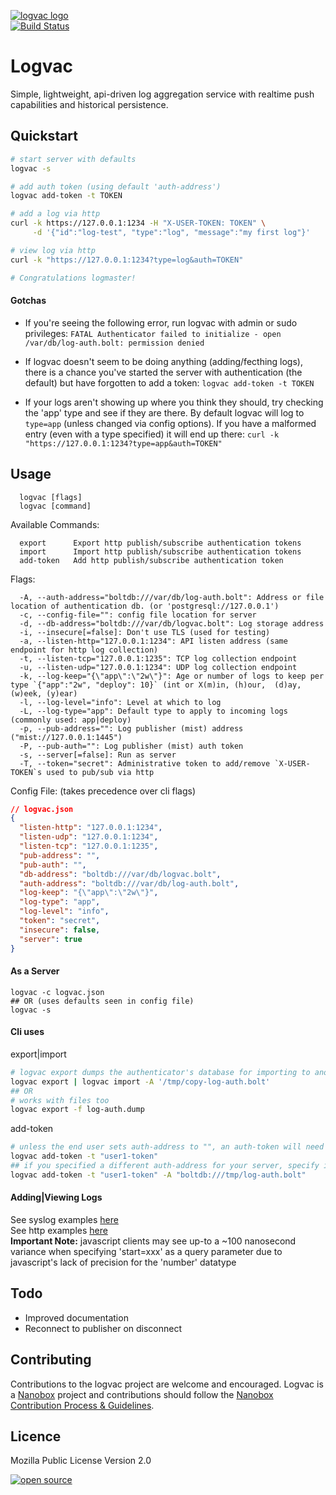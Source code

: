 [![logvac logo](http://nano-assets.gopagoda.io/readme-headers/logvac.png)](http://nanobox.io/open-source#logvac)  
[![Build Status](https://travis-ci.org/nanopack/logvac.svg)](https://travis-ci.org/nanopack/logvac)

# Logvac

Simple, lightweight, api-driven log aggregation service with realtime push capabilities and historical persistence.

## Quickstart

```sh
# start server with defaults
logvac -s

# add auth token (using default 'auth-address')
logvac add-token -t TOKEN

# add a log via http
curl -k https://127.0.0.1:1234 -H "X-USER-TOKEN: TOKEN" \
     -d '{"id":"log-test", "type":"log", "message":"my first log"}'

# view log via http
curl -k "https://127.0.0.1:1234?type=log&auth=TOKEN"

# Congratulations logmaster!
```

#### Gotchas
- If you're seeing the following error, run logvac with admin or sudo privileges:
`FATAL Authenticator failed to initialize - open /var/db/log-auth.bolt: permission denied`

- If logvac doesn't seem to be doing anything (adding/fecthing logs), there is a chance you've started the server with authentication (the default) but have forgotten to add a token:
`logvac add-token -t TOKEN`

- If your logs aren't showing up where you think they should, try checking the 'app' type and see if they are there. By default logvac will log to `type=app` (unless changed via config options). If you have a malformed entry (even with a type specified) it will end up there:
`curl -k "https://127.0.0.1:1234?type=app&auth=TOKEN"`

## Usage
```
  logvac [flags]
  logvac [command]
```

Available Commands:
```
  export      Export http publish/subscribe authentication tokens
  import      Import http publish/subscribe authentication tokens
  add-token   Add http publish/subscribe authentication token
```

Flags:
```
  -A, --auth-address="boltdb:///var/db/log-auth.bolt": Address or file location of authentication db. (or 'postgresql://127.0.0.1')
  -c, --config-file="": config file location for server
  -d, --db-address="boltdb:///var/db/logvac.bolt": Log storage address
  -i, --insecure[=false]: Don't use TLS (used for testing)
  -a, --listen-http="127.0.0.1:1234": API listen address (same endpoint for http log collection)
  -t, --listen-tcp="127.0.0.1:1235": TCP log collection endpoint
  -u, --listen-udp="127.0.0.1:1234": UDP log collection endpoint
  -k, --log-keep="{\"app\":\"2w\"}": Age or number of logs to keep per type `{"app":"2w", "deploy": 10}` (int or X(m)in, (h)our,  (d)ay, (w)eek, (y)ear)
  -l, --log-level="info": Level at which to log
  -L, --log-type="app": Default type to apply to incoming logs (commonly used: app|deploy)
  -p, --pub-address="": Log publisher (mist) address ("mist://127.0.0.1:1445")
  -P, --pub-auth="": Log publisher (mist) auth token
  -s, --server[=false]: Run as server
  -T, --token="secret": Administrative token to add/remove `X-USER-TOKEN`s used to pub/sub via http
```

Config File: (takes precedence over cli flags)
```json
// logvac.json
{
  "listen-http": "127.0.0.1:1234",
  "listen-udp": "127.0.0.1:1234",
  "listen-tcp": "127.0.0.1:1235",
  "pub-address": "",
  "pub-auth": "",
  "db-address": "boltdb:///var/db/logvac.bolt",
  "auth-address": "boltdb:///var/db/log-auth.bolt",
  "log-keep": "{\"app\":\"2w\"}",
  "log-type": "app",
  "log-level": "info",
  "token": "secret",
  "insecure": false,
  "server": true
}
```

#### As a Server
```
logvac -c logvac.json
## OR (uses defaults seen in config file)
logvac -s
```

#### Cli uses
export|import
```sh
# logvac export dumps the authenticator's database for importing to another authenticator database
logvac export | logvac import -A '/tmp/copy-log-auth.bolt'
## OR
# works with files too
logvac export -f log-auth.dump
```
add-token
```sh
# unless the end user sets auth-address to "", an auth-token will need to be added in order to publish/fetch logs via http
logvac add-token -t "user1-token"
## if you specified a different auth-address for your server, specify it here as such:
logvac add-token -t "user1-token" -A "boltdb:///tmp/log-auth.bolt"
```

#### Adding|Viewing Logs
See syslog examples [here](./collector/README.md)  
See http examples [here](./api/README.md)  
**Important Note:** javascript clients may see up-to a ~100 nanosecond variance when specifying 'start=xxx' as a query parameter due to javascript's lack of precision for the 'number' datatype  

## Todo

- Improved documentation
- Reconnect to publisher on disconnect

## Contributing

Contributions to the logvac project are welcome and encouraged. Logvac is a [Nanobox](https://nanobox.io) project and contributions should follow the [Nanobox Contribution Process & Guidelines](https://docs.nanobox.io/contributing/).

## Licence

Mozilla Public License Version 2.0

[![open source](http://nano-assets.gopagoda.io/open-src/nanobox-open-src.png)](http://nanobox.io/open-source)
